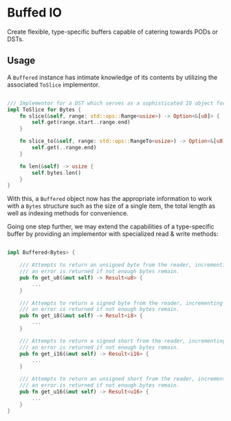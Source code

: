 # Buffed IO

Create flexible, type-specific buffers capable of catering towards PODs or DSTs.

## Usage

A `Buffered` instance has intimate knowledge of its contents by utilizing the associated `ToSlice` implementor. 

```rust

/// Implementor for a DST which serves as a sophisticated IO object for working with byte vectors.
impl ToSlice for Bytes {
    fn slice(&self, range: std::ops::Range<usize>) -> Option<&[u8]> {
        self.get(range.start..range.end)
    }

    fn slice_to(&self, range: std::ops::RangeTo<usize>) -> Option<&[u8]> {
        self.get(..range.end)
    }

    fn len(&self) -> usize {
        self.bytes.len()
    }
}
```

With this, a `Buffered` object now has the appropriate information to work with a `Bytes` structure such as the size of a single item, the total length as well as indexing methods for convenience.

Going one step further, we may extend the capabilities of a type-specific buffer by providing an implementor with specialized read & write methods:

```rust

impl Buffered<Bytes> {

    /// Attempts to return an unsigned byte from the reader, incrementing the position by `1` if successful. Otherwise
    /// an error is returned if not enough bytes remain.
    pub fn get_u8(&mut self) -> Result<u8> {
        ...
    }

    /// Attempts to return a signed byte from the reader, incrementing the position by `1` if successful. Otherwise
    /// an error is returned if not enough bytes remain.
    pub fn get_i8(&mut self) -> Result<i8> {
        ...
    }

    /// Attempts to return a signed short from the reader, incrementing the position by `2` if successful. Otherwise
    /// an error is returned if not enough bytes remain.
    pub fn get_i16(&mut self) -> Result<i16> {
        ...
    }

    /// Attempts to return an unsigned short from the reader, incrementing the position by `2` if successful. Otherwise
    /// an error is returned if not enough bytes remain.
    pub fn get_u16(&mut self) -> Result<u16> {
        ...
    }
}
```